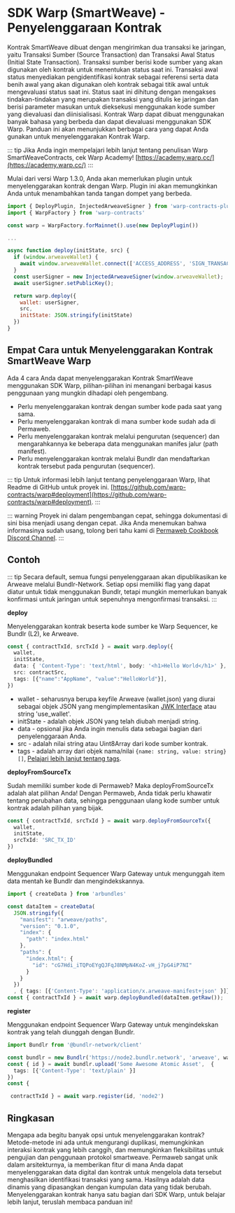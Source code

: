 # SDK Warp (SmartWeave) - Penyelenggaraan Kontrak

Kontrak SmartWeave dibuat dengan mengirimkan dua transaksi ke jaringan, yaitu Transaksi Sumber (Source Transaction) dan Transaksi Awal Status (Initial State Transaction). Transaksi sumber berisi kode sumber yang akan digunakan oleh kontrak untuk menentukan status saat ini. Transaksi awal status menyediakan pengidentifikasi kontrak sebagai referensi serta data benih awal yang akan digunakan oleh kontrak sebagai titik awal untuk mengevaluasi status saat ini. Status saat ini dihitung dengan mengakses tindakan-tindakan yang merupakan transaksi yang ditulis ke jaringan dan berisi parameter masukan untuk dieksekusi menggunakan kode sumber yang dievaluasi dan diinisialisasi. Kontrak Warp dapat dibuat menggunakan banyak bahasa yang berbeda dan dapat dievaluasi menggunakan SDK Warp. Panduan ini akan menunjukkan berbagai cara yang dapat Anda gunakan untuk menyelenggarakan Kontrak Warp.

::: tip
Jika Anda ingin mempelajari lebih lanjut tentang penulisan Warp SmartWeaveContracts, cek Warp Academy! [https://academy.warp.cc/](https://academy.warp.cc/)
:::

Mulai dari versi Warp 1.3.0, Anda akan memerlukan plugin untuk menyelenggarakan kontrak dengan Warp. Plugin ini akan memungkinkan Anda untuk menambahkan tanda tangan dompet yang berbeda.

```js
import { DeployPlugin, InjectedArweaveSigner } from 'warp-contracts-plugin-deploy'
import { WarpFactory } from 'warp-contracts'

const warp = WarpFactory.forMainnet().use(new DeployPlugin())

...

async function deploy(initState, src) {
  if (window.arweaveWallet) {
    await window.arweaveWallet.connect(['ACCESS_ADDRESS', 'SIGN_TRANSACTION', 'ACCESS_PUBLIC_KEY', 'SIGNATURE']);
  }
  const userSigner = new InjectedArweaveSigner(window.arweaveWallet);
  await userSigner.setPublicKey();

  return warp.deploy({
    wallet: userSigner,
    src,
    initState: JSON.stringify(initState)
  })
}
```


## Empat Cara untuk Menyelenggarakan Kontrak SmartWeave Warp

Ada 4 cara Anda dapat menyelenggarakan Kontrak SmartWeave menggunakan SDK Warp, pilihan-pilihan ini menangani berbagai kasus penggunaan yang mungkin dihadapi oleh pengembang.

* Perlu menyelenggarakan kontrak dengan sumber kode pada saat yang sama.
* Perlu menyelenggarakan kontrak di mana sumber kode sudah ada di Permaweb.
* Perlu menyelenggarakan kontrak melalui pengurutan (sequencer) dan mengarahkannya ke beberapa data menggunakan manifes jalur (path manifest).
* Perlu menyelenggarakan kontrak melalui Bundlr dan mendaftarkan kontrak tersebut pada pengurutan (sequencer).

::: tip
Untuk informasi lebih lanjut tentang penyelenggaraan Warp, lihat Readme di GitHub untuk proyek ini. [https://github.com/warp-contracts/warp#deployment](https://github.com/warp-contracts/warp#deployment).
:::

::: warning
Proyek ini dalam pengembangan cepat, sehingga dokumentasi di sini bisa menjadi usang dengan cepat. Jika Anda menemukan bahwa informasinya sudah usang, tolong beri tahu kami di [Permaweb Cookbook Discord Channel](https://discord.gg/Y3DJuFb3qE).
:::

## Contoh

::: tip
Secara default, semua fungsi penyelenggaraan akan dipublikasikan ke Arweave melalui Bundlr-Network. Setiap opsi memiliki flag yang dapat diatur untuk tidak menggunakan Bundlr, tetapi mungkin memerlukan banyak konfirmasi untuk jaringan untuk sepenuhnya mengonfirmasi transaksi.
:::

**deploy**

Menyelenggarakan kontrak beserta kode sumber ke Warp Sequencer, ke Bundlr (L2), ke Arweave.

```ts
const { contractTxId, srcTxId } = await warp.deploy({
  wallet,
  initState,
  data: { 'Content-Type': 'text/html', body: '<h1>Hello World</h1>' },
  src: contractSrc,
  tags: [{"name":"AppName", "value":"HelloWorld"}],
})
```

* wallet - seharusnya berupa keyfile Arweave (wallet.json) yang diurai sebagai objek JSON yang mengimplementasikan [JWK Interface](https://rfc-editor.org/rfc/rfc7517) atau string 'use_wallet'.
* initState - adalah objek JSON yang telah diubah menjadi string.
* data - opsional jika Anda ingin menulis data sebagai bagian dari penyelenggaraan Anda.
* src - adalah nilai string atau Uint8Array dari kode sumber kontrak.
* tags - adalah array dari objek nama/nilai `{name: string, value: string}[]`, [Pelajari lebih lanjut tentang tags](../../../concepts/tags.md).

**deployFromSourceTx**

Sudah memiliki sumber kode di Permaweb? Maka deployFromSourceTx adalah alat pilihan Anda! Dengan Permaweb, Anda tidak perlu khawatir tentang perubahan data, sehingga penggunaan ulang kode sumber untuk kontrak adalah pilihan yang bijak.

```ts
const { contractTxId, srcTxId } = await warp.deployFromSourceTx({
  wallet,
  initState,
  srcTxId: 'SRC_TX_ID'
})
```

**deployBundled**

Menggunakan endpoint Sequencer Warp Gateway untuk mengunggah item data mentah ke Bundlr dan mengindekskannya.

```ts
import { createData } from 'arbundles'

const dataItem = createData(
  JSON.stringify({
    "manifest": "arweave/paths",
    "version": "0.1.0",
    "index": {
      "path": "index.html"
    },
    "paths": {
      "index.html": {
        "id": "cG7Hdi_iTQPoEYgQJFqJ8NMpN4KoZ-vH_j7pG4iP7NI"
      }
    }
  })
  , { tags: [{'Content-Type': 'application/x.arweave-manifest+json' }]})
const { contractTxId } = await warp.deployBundled(dataItem.getRaw());
```


**register**

Menggunakan endpoint Sequencer Warp Gateway untuk mengindekskan kontrak yang telah diunggah dengan Bundlr.

```ts
import Bundlr from '@bundlr-network/client'

const bundlr = new Bundlr('https://node2.bundlr.network', 'arweave', wallet)
const { id } = await bundlr.upload('Some Awesome Atomic Asset',  { 
  tags: [{'Content-Type': 'text/plain' }]
})
const {

 contractTxId } = await warp.register(id, 'node2') 
```

## Ringkasan

Mengapa ada begitu banyak opsi untuk menyelenggarakan kontrak? Metode-metode ini ada untuk mengurangi duplikasi, memungkinkan interaksi kontrak yang lebih canggih, dan memungkinkan fleksibilitas untuk pengujian dan penggunaan protokol smartweave. Permaweb sangat unik dalam arsitekturnya, ia memberikan fitur di mana Anda dapat menyelenggarakan data digital dan kontrak untuk mengelola data tersebut menghasilkan identifikasi transaksi yang sama. Hasilnya adalah data dinamis yang dipasangkan dengan kumpulan data yang tidak berubah. Menyelenggarakan kontrak hanya satu bagian dari SDK Warp, untuk belajar lebih lanjut, teruslah membaca panduan ini!
